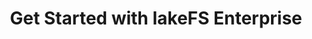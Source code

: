 ---
title: Get Started with lakeFS Enterprise
description: Methods for getting started with lakeFS Enterprise
has_children: true
parent: lakeFS Enterprise
---